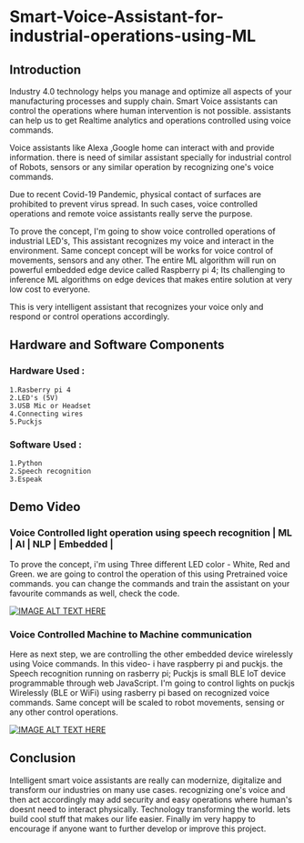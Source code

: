 # Smart-Voice-Assistant-for-industrial-operations-using-ML

## Introduction

Industry 4.0 technology helps you manage and optimize all aspects of your manufacturing processes and supply chain. Smart Voice assistants can control the operations where human intervention is not possible. assistants can help us to get Realtime analytics and operations controlled using voice commands.

Voice assistants like Alexa ,Google home can interact with and provide information. there is need of similar assistant specially for industrial control of Robots, sensors or any similar operation by recognizing one's voice commands.

Due to recent Covid-19 Pandemic, physical contact of surfaces are prohibited to prevent virus spread. In such cases, voice controlled operations and remote voice assistants really serve the purpose.

To prove the concept, I'm going to show voice controlled operations of industrial LED's, This assistant recognizes my voice and interact in the environment. Same concept concept will be works for voice control of movements, sensors and any other.
The entire ML algorithm will run on powerful embedded edge device called Raspberry pi 4; Its challenging to inference ML algorithms on edge devices that makes entire solution at very low cost to everyone.

This is very intelligent assistant that recognizes your voice only and respond or control operations accordingly.

## Hardware and Software Components

### Hardware Used :  
	1.Rasberry pi 4
	2.LED's (5V)
	3.USB Mic or Headset
	4.Connecting wires
	5.Puckjs

### Software Used :
	1.Python
	2.Speech recognition
	3.Espeak

## Demo Video

### Voice Controlled light operation using speech recognition | ML | AI | NLP | Embedded |

To prove the concept, i'm using Three different LED color - White, Red and Green. we are going to control the operation of this using Pretrained voice commands. you can change the commands and train the assistant on your favourite commands as well, check the code.

[![IMAGE ALT TEXT HERE](https://img.youtube.com/vi/bYNDH9V-Lr4/0.jpg)](https://www.youtube.com/watch?v=bYNDH9V-Lr4)

### Voice Controlled Machine to Machine communication

Here as next step, we are controlling the other embedded device wirelessly using Voice commands. In this video- i have raspberry pi and puckjs. the Speech recognition running on rasberry pi; Puckjs is small BLE IoT device programmable through web JavaScript. I'm going to control lights on puckjs Wirelessly (BLE or WiFi) using rasberry pi based on recognized voice commands. Same concept will be scaled to robot movements, sensing or any other control operations.


[![IMAGE ALT TEXT HERE](https://img.youtube.com/vi/n2wm5fRIsK4/0.jpg)](https://www.youtube.com/watch?v=n2wm5fRIsK4)


## Conclusion

Intelligent smart voice assistants are really can modernize, digitalize and transform our industries on many use cases. recognizing one's voice and then act accordingly may add security and easy operations where human's doesnt need to interact physically. Technology transforming the world. lets build cool stuff that makes our life easier. Finally im very happy to encourage if anyone want to further develop or improve this project.





